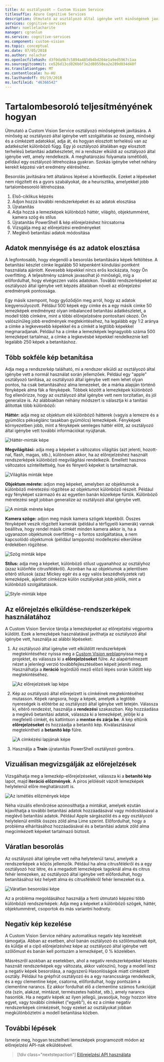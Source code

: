 ```yaml
---
title: Az osztályozót – Custom Vision Service
titlesuffix: Azure Cognitive Services
description: Útmutató az osztályozó által igénybe vett minőségének javítására.
services: cognitive-services
author: noellelacharite
manager: cgronlun
ms.service: cognitive-services
ms.component: custom-vision
ms.topic: conceptual
ms.date: 07/05/2018
ms.author: nolachar
ms.openlocfilehash: d3f0da9b7c5894a485db4bd204e1a9ed5967c1aa
ms.sourcegitcommit: ce526d13cd826b6f3e2d80558ea2e289d034d48f
ms.translationtype: MT
ms.contentlocale: hu-HU
ms.lasthandoff: 09/19/2018
ms.locfileid: "46366542"
---
```

# <a name="how-to-improve-your-classifier"></a>Tartalombesoroló teljesítményének hogyan

Útmutató a Custom Vision Service osztályozó minőségének javítására. A minőség az osztályozó által igénybe vett szolgáltatás az összeg, minőségi és a címkézett adatokkal, adja át, és hogyan elosztott terhelésű van az adatkészlet különböző függ. Egy jó osztályozó általában egy elosztott terhelésű betanítási adatkészletet, mi a rendszer elküldi az osztályozó által igénybe vett, amely rendelkezik. A meghatározási folyamata ismétlődő, például egy osztályozó létrehozása gyakran. Szokás igénybe vehet néhány kerekít képzési várt eredmény eléréséhez.

Besorolás javítására tett általános lépései a következők. Ezeket a lépéseket nem rögzített és a gyors szabályokat, de a heurisztika, amelyekkel jobb tartalombesoroló létrehozása.

1. Első-ciklikus képzés
1. Adjon hozzá további rendszerképeket és az adatok elosztása
1. Újratanítás
1. Adja hozzá a lemezképek különböző háttér, világító, objektumméret, kamera szög és stílus
1. Újratanítás PowerShell & kép előrejelzéshez hírcsatorna
1. Vizsgálja meg az előrejelzési eredményeket
1. Meglévő betanítási adatok módosítása

## <a name="data-quantity-and-data-balance"></a>Adatok mennyisége és az adatok elosztása

A legfontosabb, hogy elegendő a besorolás betanítására képek feltöltése. A betanítási készlet címke legalább 50 képenként kiindulási pontként használata ajánlott. Kevesebb képekkel nincs erős kockázata, hogy Ön overfitting. A teljesítmény számok javasolhat jó minőségű, míg a előfordulhat, hogy elvégezzen valós adatokon. További rendszerképeket az osztályozó által igénybe vett képzés általában növeli az előrejelzési eredmények pontossága.

Egy másik szempont, hogy győződjön meg arról, hogy az adatok kiegyensúlyozott. Például 500 képek egy címke és a egy másik címke 50 lemezképek eredményez olyan imbalanced betanítási adatkészletet, a modell több címkére, mint a többi előrejelzésére pontosítani okozó. Ön valószínűleg jobb eredmények megtekintéséhez, ha legalább egy 1:2 aránya a címke a legkevesebb képekkel és a címkét a legtöbb képekkel megmaradjanak. Például ha a címke a lemezképek legnagyobb száma 500 lemezképet tartalmaz, a címke a legkevésbé képekkel rendelkeznie kell legalább 250 képek a betanításhoz.

## <a name="train-more-diverse-images"></a>Több sokféle kép betanítása

Adja meg a rendszerkép található, mi a rendszer elküldi az osztályozó által igénybe vett a normál használat során jellemzőek. Például egy "apple" osztályozó tanítása, az osztályozó által igénybe vett nem lehet olyan pontos, ha csak betanításához alma lemezeket, de a márka alapján történő fényképek alma fák a fényképek. Többek között a lemezképek különböző fog ellenőrizze, hogy az osztályozó által igénybe vett nem torzítatlan, és jól generalize is. Az alábbiakban néhány módszert is választja ki a tanítási állítottak több különböző:

__Háttér:__ adja meg az objektum elé különböző hátterek (vagyis a lemezre és a gyümölcs pékséglánc tasakban gyümölcs) lemezképek. Fényképek környezetben jobb, mint a fényképek semleges háttér előtt, az osztályozó által igénybe vett további információkat nyújtanak.

![Háttér-minták képe](./media/getting-started-improving-your-classifier/background.png)

__Megvilágítási:__ adja meg a képeket a változatos világítás (azt jelenti, hozott-nal, flash, magas, stb.), különösen akkor, ha az előrejelzéshez használt rendszerképek különböző megvilágítási rendelkezik. Emellett hasznos változatos színtelítettség, hue és fényerő képeket is tartalmaznak.

![Világítás minták képe](./media/getting-started-improving-your-classifier/lighting.png)

__Objektum mérete:__ adjon meg képeket, amelyben az objektumok a különböző méretezési rögzítése az objektumot különböző részeit. Például egy fényképet származó és az egyetlen banán közelképe fürtök. Különböző méretezési segít jobban generalize az osztályozó által igénybe vett.

![A minták mérete képe](./media/getting-started-improving-your-classifier/size.png)

__Kamera szöge:__ adjon meg másik kamera szögek képekből. Összes fényképeit veszik rögzített kamerák (például a térfigyelő kamerák) vannak beállítva, hogy rendel másik címkét minden kamera akkor is, ha a ugyanazon objektumok overfitting – a fontos szolgáltatása, a nem kapcsolódó objektumok (például lampposts) modellezési elkerülése érdekében rögzítése.

![Szög minták képe](./media/getting-started-improving-your-classifier/angle.png)

__Stílus:__ adja meg a képeket, különböző stílust ugyanahhoz az osztályhoz (azaz különféle citrusfélékről). Azonban ha az objektumok a jelentősen eltérő stílusok (azaz Mickey egér és a egy valós beszédhelyzetek rat) lemezképek, ajánlott címkézze külön osztályokat jobb jelölik, mint a különböző szolgáltatások.

![Style-minták képe](./media/getting-started-improving-your-classifier/style.png)

## <a name="use-images-submitted-for-prediction"></a>Az előrejelzés elküldése-rendszerképek használatához

A Custom Vision Service tárolja a lemezképeket az előrejelzési végpontra küldött. Ezek a lemezképek használatával javíthatja az osztályozó által igénybe vett, használja az alábbi lépéseket:

1. Az osztályozó által igénybe vett elküldött rendszerképek megtekintéséhez nyissa meg a [Custom Vision weblap](https://customvision.ai)nyissa meg a projektet, és válassza ki a __előrejelzéseket__ fülre. Az alapértelmezett nézet a jelenlegi verzió továbbfejlesztésében képeit jeleníti meg. Használhatja a __iteráció__ legördülő mező előző lépés során küldött kép megtekintéséhez.

    ![Az előrejelzések lap képe](./media/getting-started-improving-your-classifier/predictions.png)

2. Kép az osztályozó által előrejelzett is címkéinek megtekintéséhez mutasson. Képek rangsora, hogy a képek, amelyek a legtöbb nyereségek is előtérbe az osztályozó által igénybe vett tetején. Válassza ki, eltérő rendezést, használja a __rendezési__ szakaszban. Kép hozzáadása a meglévő betanítási adatok, válassza ki a lemezképet, jelölje ki a megfelelő címkét, és kattintson a __mentse és zárja be__. A kép eltűnik __előrejelzéseket__ és hozzáadja a betanító kép. Kiválasztásával megtekintheti a __betanító kép__ fülre.

    ![A címkézési lapjának képe](./media/getting-started-improving-your-classifier/tag.png)

3. Használja a __Train__ újratanítás PowerShell osztályozó gombra.

## <a name="visually-inspect-predictions"></a>Vizuálisan megvizsgálják az előrejelzések

Vizsgálhatja meg a lemezkép-előrejelzéseket, válassza ki a __betanító kép__ lapot, majd __iteráció előzmények__. A piros jelölését vázolt lemezképek helytelenül előre meghatározott is.

![Az ismétlés előzmények képe](./media/getting-started-improving-your-classifier/iteration.png)

Néha vizuális ellenőrzése azonosíthatja a mintákat, amelyek ezután kijavíthatja a további betanítási adatok hozzáadásával vagy módosításával a meglévő betanítási adatok. Például Apple sárgászöld és a egy osztályozó helytelenül említik összes zöld alma Lime szerint. Előfordulhat, hogy a probléma elhárításához hozzáadásával és a betanítási adatok zöld alma megcímkézett képeket tartalmazó biztosít.

## <a name="unexpected-classification"></a>Váratlan besorolás

Az osztályozó által igénybe vett néha helytelenül tanul, amelyek a rendszerképek a közös jellemzők. Például ha alma citrusfélékről és a egy osztályozó hoz létre, és a megadott lemezképek tagoknál alma és citrus fehér lemezeken, az osztályozó által igénybe vett előfordulhat, hogy betanításához kéz helyett alma és citrusfélékről fehér lemezeket és a.

![Váratlan besorolási képe](./media/getting-started-improving-your-classifier/unexpected.png)

Az a probléma megoldásához használja a fenti útmutató képzési több különböző rendszerképek: Adja meg a képeket a különböző szögek, háttér, objektumméret, csoportok és más variantní hodnoty.

## <a name="negative-image-handling"></a>Negatív kép kezelése

A Custom Vision Service néhány automatikus negatív kép kezelését támogatja. Abban az esetben, ahol banán osztályozó és szőlőmustnak épít, és küldje el a cipő előrejelzéshez képe az osztályozó által igénybe vett szőlőmust és banán kell pontszám a lemezképet, 0 % közelében.

Másrészről azokban az esetekben, ahol a negatív rendszerképekkel képzés használt rendszerképek egy változata, akkor valószínű, hogy a modell lesz a negatív képek besorolása, a nagyszerű Hasonlóságok miatt címkézett osztály. Például ha grépfrút osztályozó és a egy narancssárga rendelkezik, és a egy clementine képe, csatorna, előfordulhat, hogy pontszám a clementine narancs. Ez akkor fordulhat elő a clementine számos funkcióját óta (szín, alakzat, mintázat, természetes habitat, stb.), amely narancs hasonlók.  Ha a negatív képek az ilyen jellegű, javasoljuk, hogy hozzon létre egyet, vagy további címkéket ("egyéb"), és ez a címke negatív rendszerképek címkézését, hogy ezeket az osztályokat jobban megkülönböztetni a modell betanítása közben.

## <a name="next-steps"></a>További lépések

Ismerje meg, hogyan tesztelheti lemezképek programozott módon az előrejelzési API-nak elküldésével.

> [!div class="nextstepaction"]
[Előrejelzési API használata](use-prediction-api.md)

